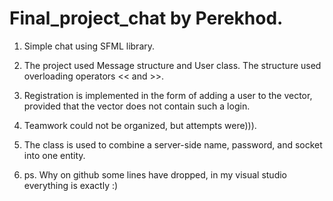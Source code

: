 # Final_project_chat by Perekhod.
1.  Simple chat using SFML library.

2.  The project used Message structure and User class.
    The structure used overloading operators << and >>.

3.  Registration is implemented in the form of adding a user to the vector, provided that the vector does not contain such a login.

4.  Teamwork could not be organized, but attempts were))).

5.  The class is used to combine a server-side name, password, and socket into one entity.


6. ps. Why on github some lines have dropped, in my visual studio everything is exactly :)
